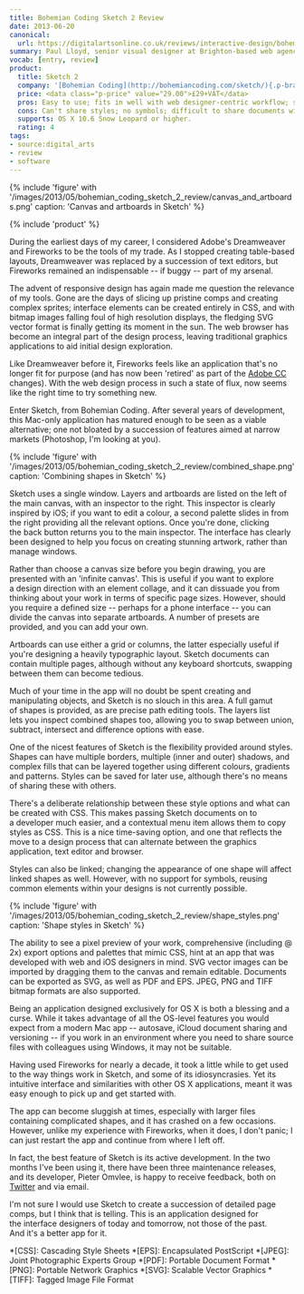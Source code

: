 ```yaml
---
title: Bohemian Coding Sketch 2 Review
date: 2013-06-20
canonical:
  url: https://digitalartsonline.co.uk/reviews/interactive-design/bohemian-coding-sketch-2-review/
summary: Paul Lloyd, senior visual designer at Brighton-based web agency Clearleft, explains why he's not sad that Adobe has killed Fireworks, as he's already moved onto a much better tool to design site interfaces and elements.
vocab: [entry, review]
product:
  title: Sketch 2
  company: '[Bohemian Coding](http://bohemiancoding.com/sketch/){.p-brand .h-card}'
  price: <data class="p-price" value="29.00">£29+VAT</data>
  pros: Easy to use; fits in well with web designer-centric workflow; supports native OS X features.
  cons: Can't share styles; no symbols; difficult to share documents with Windows colleagues; sluggish at times.
  supports: OS X 10.6 Snow Leopard or higher.
  rating: 4
tags:
- source:digital_arts
- review
- software
---
```

{% include 'figure' with '/images/2013/05/bohemian_coding_sketch_2_review/canvas_and_artboards.png'
  caption: 'Canvas and artboards in Sketch'
%}

{% include 'product' %}

During the earliest days of my career, I considered Adobe's Dreamweaver and Fireworks to be the tools of my trade. As I stopped creating table-based layouts, Dreamweaver was replaced by a succession of text editors, but Fireworks remained an indispensable -- if buggy -- part of my arsenal.

The advent of responsive design has again made me question the relevance of my tools. Gone are the days of slicing up pristine comps and creating complex sprites; interface elements can be created entirely in CSS, and with bitmap images falling foul of high resolution displays, the fledging SVG vector format is finally getting its moment in the sun. The web browser has become an integral part of the design process, leaving traditional graphics applications to aid initial design exploration.

Like Dreamweaver before it, Fireworks feels like an application that's no longer fit for purpose (and has now been 'retired' as part of the [Adobe CC][1] changes). With the web design process in such a state of flux, now seems like the right time to try something new.

Enter Sketch, from Bohemian Coding. After several years of development, this Mac-only application has matured enough to be seen as a viable alternative; one not bloated by a succession of features aimed at narrow markets (Photoshop, I'm looking at you).

{% include 'figure' with '/images/2013/05/bohemian_coding_sketch_2_review/combined_shape.png'
  caption: 'Combining shapes in Sketch'
%}

Sketch uses a single window. Layers and artboards are listed on the left of the main canvas, with an inspector to the right. This inspector is clearly inspired by iOS; if you want to edit a colour, a second palette slides in from the right providing all the relevant options. Once you're done, clicking the back button returns you to the main inspector. The interface has clearly been designed to help you focus on creating stunning artwork, rather than manage windows.

Rather than choose a canvas size before you begin drawing, you are presented with an 'infinite canvas'. This is useful if you want to explore a design direction with an element collage, and it can dissuade you from thinking about your work in terms of specific page sizes. However, should you require a defined size -- perhaps for a phone interface -- you can divide the canvas into separate artboards. A number of presets are provided, and you can add your own.

Artboards can use either a grid or columns, the latter especially useful if you're designing a heavily typographic layout. Sketch documents can contain multiple pages, although without any keyboard shortcuts, swapping between them can become tedious.

Much of your time in the app will no doubt be spent creating and manipulating objects, and Sketch is no slouch in this area. A full gamut of shapes is provided, as are precise path editing tools. The layers list lets you inspect combined shapes too, allowing you to swap between union, subtract, intersect and difference options with ease.

One of the nicest features of Sketch is the flexibility provided around styles. Shapes can have multiple borders, multiple (inner and outer) shadows, and complex fills that can be layered together using different colours, gradients and patterns. Styles can be saved for later use, although there's no means of sharing these with others.

There's a deliberate relationship between these style options and what can be created with CSS. This makes passing Sketch documents on to a developer much easier, and a contextual menu item allows them to copy styles as CSS. This is a nice time-saving option, and one that reflects the move to a design process that can alternate between the graphics application, text editor and browser.

Styles can also be linked; changing the appearance of one shape will affect linked shapes as well. However, with no support for symbols, reusing common elements within your designs is not currently possible.

{% include 'figure' with '/images/2013/05/bohemian_coding_sketch_2_review/shape_styles.png'
  caption: 'Shape styles in Sketch'
%}

The ability to see a pixel preview of your work, comprehensive (including @​2x) export options and palettes that mimic CSS, hint at an app that was developed with web and iOS designers in mind. SVG vector images can be imported by dragging them to the canvas and remain editable. Documents can be exported as SVG, as well as PDF and EPS. JPEG, PNG and TIFF bitmap formats are also supported.

Being an application designed exclusively for OS X is both a blessing and a curse. While it takes advantage of all the OS-level features you would expect from a modern Mac app -- autosave, iCloud document sharing and versioning -- if you work in an environment where you need to share source files with colleagues using Windows, it may not be suitable.

Having used Fireworks for nearly a decade, it took a little while to get used to the way things work in Sketch, and some of its idiosyncrasies. Yet its intuitive interface and similarities with other OS X applications, meant it was easy enough to pick up and get started with.

The app can become sluggish at times, especially with larger files containing complicated shapes, and it has crashed on a few occasions. However, unlike my experience with Fireworks, when it does, I don't panic; I can just restart the app and continue from where I left off.

In fact, the best feature of Sketch is its active development. In the two months I've been using it, there have been three maintenance releases, and its developer, Pieter Omvlee, is happy to receive feedback, both on [Twitter][2] and via email.

I'm not sure I would use Sketch to create a succession of detailed page comps, but I think that is telling. This is an application designed for the interface designers of today and tomorrow, not those of the past. And it's a better app for it.

[1]: https://digitalartsonline.co.uk/topic/adobe-creative-cloud/
[2]: https://twitter.com/bohemiancoding

*[CSS]: Cascading Style Sheets
*[EPS]: Encapsulated PostScript
*[JPEG]: Joint Photographic Experts Group
*[PDF]: Portable Document Format
*[PNG]: Portable Network Graphics
*[SVG]: Scalable Vector Graphics
*[TIFF]: Tagged Image File Format
